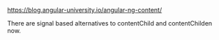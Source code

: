 https://blog.angular-university.io/angular-ng-content/

There are signal based alternatives to contentChild and contentChilden now.

